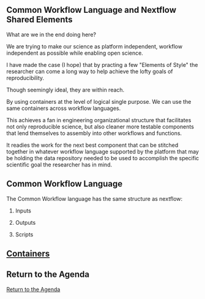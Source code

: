 ## Common Workflow Language and Nextflow Shared Elements

What are we in the end doing here?

We are trying to make our science as platform independent, workflow independent as possible while enabling open science.

I have made the case (I hope) that by practing a few "Elements of Style" the researcher can come a long way to help achieve the lofty goals of reproducibility.

Though seemingly ideal, they are within reach.

By using containers at the level of logical single purpose.  We can use the same containers across workflow languages.

This achieves a fan in engineering organizational structure that facilitates not only reproducible science, but also cleaner more testable components that lend themselves to assembly into other workflows and functions.

It readies the work for the next best component that can be stitched together in whatever workflow language supported by the platform that may be holding the data repository needed to be used to accomplish the specific scientific goal the researcher has in mind.

## Common Workflow Language

The Common Workflow language has the same structure as nextflow:

1. Inputs

2. Outputs

3. Scripts


## [Containers](https://www.commonwl.org/user_guide/07-containers/index.html)


## Return to the Agenda

[Return to the Agenda](day-4-workflow-development.md)
